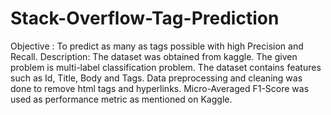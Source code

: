 # Stack-Overflow-Tag-Prediction
Objective : To predict as many as tags possible with high Precision and Recall. Description: The dataset was obtained from kaggle. The given problem is multi-label classification problem. The dataset contains features such as Id, Title, Body and Tags. Data preprocessing and cleaning was done to remove html tags and hyperlinks. Micro-Averaged F1-Score was used as performance metric as mentioned on Kaggle.
